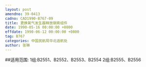 ```yaml
---
layout: post
amendno: 39-0413
cadno: CAD1990-B767-09
title: 更换氧气发生器释放钢索组件
date: 1990-05-16 00:00:00 +0800
effdate: 1990-06-12 00:00:00 +0800
tag: B767
categories: 中国民航局华北适航处
author: 张琳
---
```


##适用范围:
1组:B2551、B2552、B2553、B2554 2组:B2555、B2556

